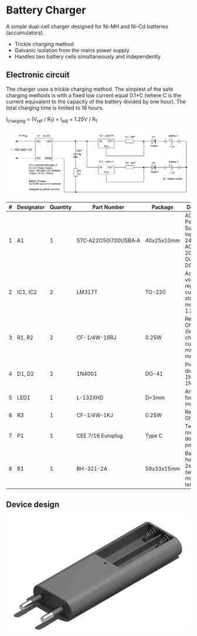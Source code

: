 # Battery Charger

A simple dual-cell charger designed for Ni-MH and Ni-Cd batteries (accumulators).

* Trickle charging method
* Galvanic isolation from the mains power supply
* Handles two battery cells simultaneously and independently

## Electronic circuit

The charger uses a trickle charging method. The simplest of the safe charging methods is with a fixed low current equal 0.1*C (where C is the current equivalent to the capacity of the battery divided by one hour). The total charging time is limited to 16 hours.

I<sub>charging</sub> = (V<sub>ref</sub> / R<sub>1</sub>) + I<sub>adj</sub> = 1.25V / R<sub>1</sub>

![Circuit](circuit.png)

| # | Designator | Quantity | Part Number          | Package     | Description                                                               |
| - | ---------- | -------- | -------------------- | ----------- | ------------------------------------------------------------------------- |
| 1 | A1         | 1        | STC‑A22O50I700USBA‑A | 40x25x10mm  | AC-DC Power Supply; Input: 100-240V AC~50/60Hz 200mA; Output: 5V DC 700mA |
| 2 | IC1, IC2   | 2        | LM317T               | TO-220      | Adjustable voltage regulator in current stabilization mode; Vref = 1.25V  |
| 3 | R1, R2     | 2        | CF-1/4W-16RJ         | 0.25W       | Resistor 16 Ohm ±5% (limits charging current to 75 mA for 750 mAh battery |
| 4 | D1, D2     | 2        | 1N4001               | DO-41       | Protection diode, any of 1N4001-1N4007, etc.                              |
| 5 | LED1       | 1        | L-132XHD             | D=3mm       | Any red LED for charging indication                                       |
| 6 | R3         | 1        | CF-1/4W-1KJ          | 0.25W       | Resistor 1K Ohm ±5%                                                       |
| 7 | P1         | 1        | CEE 7/16 Europlug    | Type C      | Two-pole round-pin domestic AC power plug                                 |
| 8 | B1         | 1        | BH-321-2A            | 59x33x15mm  | Battery holder for 2xAA cells (with modified terminals)                   |

## Device design

![Design](design.png)
